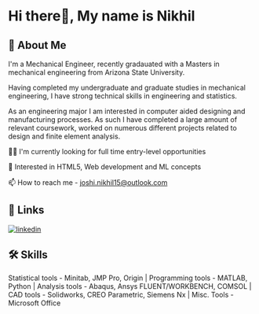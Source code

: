 
# Hi there👋, My name is Nikhil



## 🚀 About Me
I'm a Mechanical Engineer, recently gradauated with a Masters in mechanical engineering from Arizona State University. 

Having completed my undergraduate and graduate studies in mechanical engineering, I have strong technical skills in engineering and statistics. 

As an engineering major I am interested in computer aided designing and manufacturing processes. As such I have completed a large amount of relevant coursework, worked on numerous different projects related to design and finite element analysis.


👩‍💻 I'm currently looking for full time entry-level opportunities 

🧠 Interested in HTML5, Web development and ML concepts

📫 How to reach me - joshi.nikhil15@outlook.com




## 🔗 Links
[![linkedin](https://img.shields.io/badge/linkedin-0A66C2?style=for-the-badge&logo=linkedin&logoColor=white)](https://www.linkedin.com/in/joshinikhil15
)
## 🛠 Skills
Statistical tools - Minitab, JMP Pro, Origin | 
Programming tools - MATLAB, Python | 
Analysis tools - Abaqus, Ansys FLUENT/WORKBENCH, COMSOL |
CAD tools - Solidworks, CREO Parametric, Siemens Nx |
Misc. Tools - Microsoft Office

